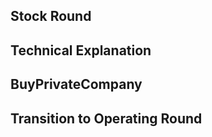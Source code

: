 Stock Round
-----------

Technical Explanation
---------------------

BuyPrivateCompany
-----------------

Transition to Operating Round
-----------------------------
 
  
  